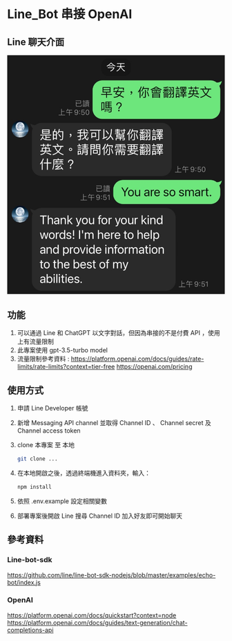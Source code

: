 # Line_Bot 串接 OpenAI

## Line 聊天介面

![image](public/line_bot.jpg)

## 功能

1. 可以通過 Line 和 ChatGPT 以文字對話，但因為串接的不是付費 API ，使用上有流量限制
2. 此專案使用 gpt-3.5-turbo model
3. 流量限制參考資料 : 
https://platform.openai.com/docs/guides/rate-limits/rate-limits?context=tier-free
https://openai.com/pricing

## 使用方式

1. 申請 Line Developer 帳號
2. 新增 Messaging API channel 並取得 Channel ID 、 Channel secret 及 Channel access token
3. clone 本專案 至 本地

   ```bash
   git clone ...
   ```
4. 在本地開啟之後，透過終端機進入資料夾，輸入：

   ```bash
   npm install
   ```

5. 依照 .env.example 設定相關變數
6. 部署專案後開啟 Line 搜尋 Channel ID 加入好友即可開始聊天


## 參考資料

### Line-bot-sdk
https://github.com/line/line-bot-sdk-nodejs/blob/master/examples/echo-bot/index.js

### OpenAI
https://platform.openai.com/docs/quickstart?context=node
https://platform.openai.com/docs/guides/text-generation/chat-completions-api



